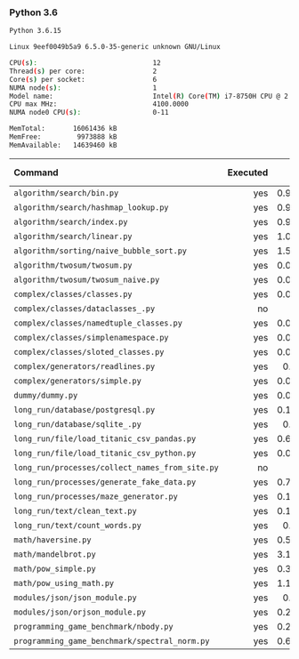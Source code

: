 ### **Python 3.6**

```bash
Python 3.6.15

Linux 9eef0049b5a9 6.5.0-35-generic unknown GNU/Linux

CPU(s):                             12
Thread(s) per core:                 2
Core(s) per socket:                 6
NUMA node(s):                       1
Model name:                         Intel(R) Core(TM) i7-8750H CPU @ 2.20GHz
CPU max MHz:                        4100.0000
NUMA node0 CPU(s):                  0-11

MemTotal:       16061436 kB
MemFree:         9973888 kB
MemAvailable:   14639460 kB
```

| Command | Executed | Mean [s] | Stddev [s] | Median [s] | Min [s] | Max [s] | Memory [MB] |
|:---|---:|---:|---:|---:|---:|---:|---:|
| `algorithm/search/bin.py` | yes | 0.95248 | 0.01088 | 0.95167 | 0.93973 | 0.96694 | 28.87556 |
| `algorithm/search/hashmap_lookup.py` | yes | 0.98399 | 0.02349 | 0.98245 | 0.95972 | 1.02239 | 28.1942 |
| `algorithm/search/index.py` | yes | 0.98305 | 0.01445 | 0.97916 | 0.96625 | 1.008 | 28.64621 |
| `algorithm/search/linear.py` | yes | 1.03756 | 0.03538 | 1.04693 | 0.9964 | 1.10048 | 28.78181 |
| `algorithm/sorting/naive_bubble_sort.py` | yes | 1.56694 | 0.12518 | 1.57552 | 1.37647 | 1.76619 | 21.41462 |
| `algorithm/twosum/twosum.py` | yes | 0.07774 | 0.00058 | 0.07765 | 0.07705 | 0.07881 | 21.98326 |
| `algorithm/twosum/twosum_naive.py` | yes | 0.07799 | 0.00064 | 0.0777 | 0.07733 | 0.07875 | 22.02511 |
| `complex/classes/classes.py` | yes | 0.04193 | 0.00042 | 0.04206 | 0.04114 | 0.04233 | 21.84989 |
| `complex/classes/dataclasses_.py` | no | -1 | -1 | -1 | -1 | -1 | -1 |
| `complex/classes/namedtuple_classes.py` | yes | 0.08822 | 0.00144 | 0.08799 | 0.08688 | 0.09121 | 22.05525 |
| `complex/classes/simplenamespace.py` | yes | 0.05846 | 0.00087 | 0.05887 | 0.05697 | 0.05944 | 22.54297 |
| `complex/classes/sloted_classes.py` | yes | 0.04223 | 0.00049 | 0.0422 | 0.04169 | 0.04283 | 21.56585 |
| `complex/generators/readlines.py` | yes | 0.0348 | 0.00044 | 0.03478 | 0.03404 | 0.03532 | 21.30915 |
| `complex/generators/simple.py` | yes | 0.06238 | 0.00066 | 0.06261 | 0.06119 | 0.06314 | 21.86272 |
| `dummy/dummy.py` | yes | 0.02766 | 0.00035 | 0.02766 | 0.02715 | 0.02819 | 21.46261 |
| `long_run/database/postgresql.py` | yes | 0.14319 | 0.00351 | 0.14216 | 0.14082 | 0.151 | 27.2048 |
| `long_run/database/sqlite_.py` | yes | 0.5707 | 0.00311 | 0.57048 | 0.56831 | 0.57711 | 62.85658 |
| `long_run/file/load_titanic_csv_pandas.py` | yes | 0.63318 | 0.00716 | 0.6334 | 0.62465 | 0.64501 | 61.46652 |
| `long_run/file/load_titanic_csv_python.py` | yes | 0.06818 | 0.00188 | 0.06774 | 0.06697 | 0.07233 | 21.76339 |
| `long_run/processes/collect_names_from_site.py` | no | -1 | -1 | -1 | -1 | -1 | -1 |
| `long_run/processes/generate_fake_data.py` | yes | 0.79067 | 0.00521 | 0.78858 | 0.7862 | 0.80112 | 63.43136 |
| `long_run/processes/maze_generator.py` | yes | 0.18345 | 0.00882 | 0.18391 | 0.17161 | 0.19767 | 21.67076 |
| `long_run/text/clean_text.py` | yes | 0.19832 | 0.00073 | 0.19815 | 0.1974 | 0.19943 | 22.08594 |
| `long_run/text/count_words.py` | yes | 0.0845 | 0.00123 | 0.0841 | 0.08376 | 0.08725 | 21.43192 |
| `math/haversine.py` | yes | 0.56907 | 0.01185 | 0.57009 | 0.55651 | 0.58419 | 21.68806 |
| `math/mandelbrot.py` | yes | 3.11654 | 0.094 | 3.14751 | 2.93734 | 3.19901 | 35.91295 |
| `math/pow_simple.py` | yes | 0.37945 | 0.00402 | 0.37934 | 0.37512 | 0.38701 | 21.4308 |
| `math/pow_using_math.py` | yes | 1.11168 | 0.01797 | 1.1103 | 1.09084 | 1.14592 | 21.49275 |
| `modules/json/json_module.py` | yes | 0.3611 | 0.00856 | 0.35783 | 0.3528 | 0.37436 | 21.46094 |
| `modules/json/orjson_module.py` | yes | 0.24262 | 0.00992 | 0.2449 | 0.23153 | 0.25637 | 22.3058 |
| `programming_game_benchmark/nbody.py` | yes | 0.25418 | 0.00172 | 0.25367 | 0.2527 | 0.25672 | 21.45703 |
| `programming_game_benchmark/spectral_norm.py` | yes | 0.60162 | 0.04704 | 0.62503 | 0.50928 | 0.63263 | 21.81752 |
